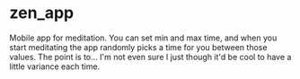 # zen_app

Mobile app for meditation. You can set min and max time, and when you start meditating the app randomly picks a time for you between those values. The point is to... I'm not even sure I just though it'd be cool to have a little variance each time.
